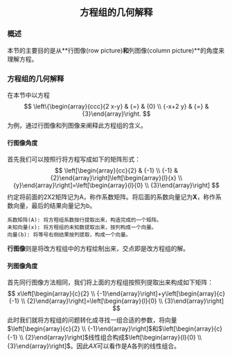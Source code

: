 ## <p align='center'>方程组的几何解释</p>

### 概述

本节的主要目的是从**行图像(row picture)**和**列图像(column picture)**的角度来理解方程。

### 方程组的几何解释

在本节中以方程
$$
\left\{\begin{array}{ccc}{2 x-y} & {=} & {0} \\ {-x+2 y} & {=} & {3}\end{array}\right.
$$
为例，通过行图像和列图像来阐释此方程组的含义。

#### 行图像角度

首先我们可以按照行将方程写成如下的矩阵形式：
$$
\left[\begin{array}{cc}{2} & {-1} \\ {-1} & {2}\end{array}\right]\left[\begin{array}{l}{x} \\ {y}\end{array}\right]=\left[\begin{array}{l}{0} \\ {3}\end{array}\right]
$$
约定将前面的2X2矩阵记为A，称作系数矩阵。将后面的系数向量记为**X**，称作系数向量，最后的结果向量记为b。

```
系数矩阵(A): 将方程组系数按行提取出来，构造完成的一个矩阵。
未知向量(x): 将方程组的未知数提取出来，按列构成一个向量。
向量(b): 将等号右侧结果按列提取，构成一个向量。
```

**行图像**则是将改方程组中的方程绘制出来，交点即是改方程组的解。

#### 列图像角度

首先同行图像方法相同，我们将上面的方程组按照列提取出来构成如下矩阵：
$$
x\left[\begin{array}{c}{2} \\ {-1}\end{array}\right]+y\left[\begin{array}{c}{-1} \\ {2}\end{array}\right]=\left[\begin{array}{l}{0} \\ {3}\end{array}\right]
$$
此时我们就将方程组的问题转化成寻找一组合适的参数，将向量$\left[\begin{array}{c}{2} \\ {-1}\end{array}\right]$和$\left[\begin{array}{c}{-1} \\ {2}\end{array}\right]$线性组合构成$\left[\begin{array}{l}{0} \\ {3}\end{array}\right]$。因此$AX$可以看作是A各列的线性组合。

